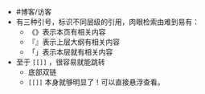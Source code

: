 - #博客/访客
- 有三种引号，标识不同层级的引用，肉眼检索由难到易有：
	- 《》表示本页有相关内容
	- 『』表示上层大纲有相关内容
	- 「」表示本层就有相关内容
- 至于 `[[]]` ，很容易就能跳转
	- 底部双链
	- `[[]]` 本身就够明显了！可以直接悬浮查看。